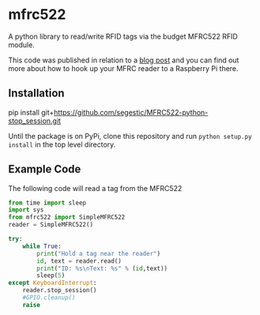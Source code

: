 # mfrc522

A python library to read/write RFID tags via the budget MFRC522 RFID module.

This code was published in relation to a [blog post](https://pimylifeup.com/raspberry-pi-rfid-rc522/) and you can find out more about how to hook up your MFRC reader to a Raspberry Pi there.

## Installation

pip install git+https://github.com/segestic/MFRC522-python-stop_session.git

Until the package is on PyPi, clone this repository and run `python setup.py install` in the top level directory.

## Example Code

The following code will read a tag from the MFRC522

```python
from time import sleep
import sys
from mfrc522 import SimpleMFRC522
reader = SimpleMFRC522()

try:
    while True:
        print("Hold a tag near the reader")
        id, text = reader.read()
        print("ID: %s\nText: %s" % (id,text))
        sleep(5)
except KeyboardInterrupt:
    reader.stop_session()
    #GPIO.cleanup()
    raise
```
